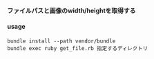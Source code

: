 #### ファイルパスと画像のwidth/heightを取得する

#### usage

```
bundle install --path vendor/bundle
bundle exec ruby get_file.rb 指定するディレクトリ
```
